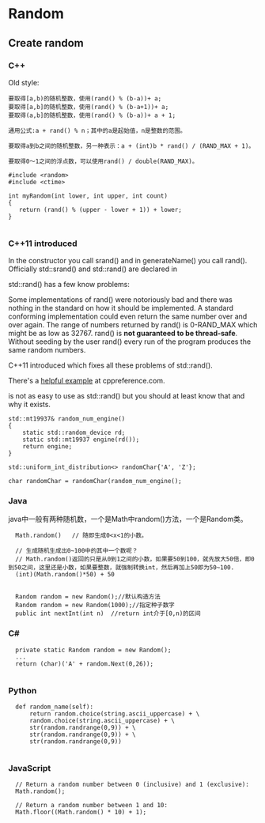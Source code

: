 # Random

## Create random
### C++
Old style:
```
要取得[a,b)的随机整数，使用(rand() % (b-a))+ a;
要取得[a,b]的随机整数，使用(rand() % (b-a+1))+ a;
要取得(a,b]的随机整数，使用(rand() % (b-a))+ a + 1;

通用公式:a + rand() % n；其中的a是起始值，n是整数的范围。

要取得a到b之间的随机整数，另一种表示：a + (int)b * rand() / (RAND_MAX + 1)。

要取得0～1之间的浮点数，可以使用rand() / double(RAND_MAX)。
 
#include <random>
#include <ctime>

int myRandom(int lower, int upper, int count) 
{ 
   return (rand() % (upper - lower + 1)) + lower; 
} 
 
```
### C++11 introduced <random> 

In the constructor you call srand() and in generateName() you call rand().
Officially std::srand() and std::rand() are declared in <cstdlib>

std::rand() has a few know problems:

Some implementations of rand() were notoriously bad and there was nothing in the standard on how it should be implemented. A standard conforming implementation could even return the same number over and over again.
The range of numbers returned by rand() is 0-RAND_MAX which might be as low as 32767.
rand() is **not guaranteed to be thread-safe**.
Without seeding by the user rand() every run of the program produces the same random numbers.

C++11 introduced <random> which fixes all these problems of std::rand(). 

There's a [helpful example](https://en.cppreference.com/w/cpp/numeric/random/uniform_int_distribution#Example) at cppreference.com.

<random> is not as easy to use as std::rand() but you should at least know that and why it exists.
```
std::mt19937& random_num_engine()
{
    static std::random_device rd;
    static std::mt19937 engine(rd());
    return engine;
}

std::uniform_int_distribution<> randomChar{'A', 'Z'};

char randomChar = randomChar(random_num_engine();
```

### Java
java中一般有两种随机数，一个是Math中random()方法，一个是Random类。
```
  Math.random()   // 随即生成0<x<1的小数。

  // 生成随机生成出0~100中的其中一个数呢？
  // Math.random()返回的只是从0到1之间的小数，如果要50到100，就先放大50倍，即0到50之间，这里还是小数，如果要整数，就强制转换int，然后再加上50即为50~100.
  (int)(Math.random()*50) + 50

 
  Random random = new Random();//默认构造方法
  Random random = new Random(1000);//指定种子数字
  public int nextInt(int n)  //return int介于[0,n)的区间

```
### C#
```  
  private static Random random = new Random();
  ...
  return (char)('A' + random.Next(0,26));
   
```
### Python
```
  def random_name(self):
      return random.choice(string.ascii_uppercase) + \
      random.choice(string.ascii_uppercase) + \
      str(random.randrange(0,9)) + \
      str(random.randrange(0,9)) + \
      str(random.randrange(0,9))


```
### JavaScript
```
  // Return a random number between 0 (inclusive) and 1 (exclusive):
  Math.random();

  // Return a random number between 1 and 10:
  Math.floor((Math.random() * 10) + 1);
```